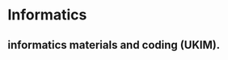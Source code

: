 # Informatics
informatics materials and coding (<b>UKIM</b>).
----------------------------------------------

